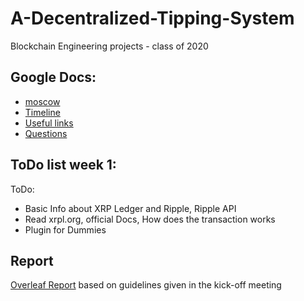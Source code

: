 # A-Decentralized-Tipping-System
Blockchain Engineering projects - class of 2020 

## Google Docs: 
- [moscow][1]
- [Timeline][2]
- [Useful links][3]
- [Questions][4]

## ToDo list week 1:
ToDo:
- Basic Info about XRP Ledger and Ripple, Ripple API
- Read xrpl.org, official  Docs, How does the transaction works
- Plugin for Dummies

## Report
[Overleaf Report](https://www.overleaf.com/6311138225cynhjxyhsfrw) based on guidelines given in the kick-off meeting 






[1]: https://docs.google.com/document/d/1jz3daNa12Ojk0Ogy33iWjOiPGHjUcu8mtmqWH8Ofn_o/edit

[2]: https://docs.google.com/document/d/16TEjmnxBG0Wp3-vp8aDHHc_2ACag4y8VjfbCIwTiw8U/edit

[3]: https://docs.google.com/document/d/1Jal87UdPESdcetvTIqZiF2D1wPDxMcgckISoOi9SJbQ/edit

[4]: https://docs.google.com/document/d/1I0E0T6oJXZ29rQAAhQ1z7MdokbKwJNvtsPdaO4g867Y/edit

